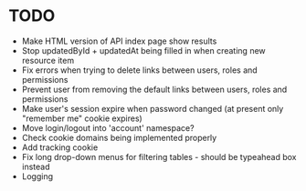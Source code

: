 # TODO

* Make HTML version of API index page show results
* Stop updatedById + updatedAt being filled in when creating new resource item
* Fix errors when trying to delete links between users, roles and permissions
* Prevent user from removing the default links between users, roles and permissions
* Make user's session expire when password changed (at present only "remember me" cookie expires)
* Move login/logout into 'account' namespace?
* Check cookie domains being implemented properly
* Add tracking cookie
* Fix long drop-down menus for filtering tables - should be typeahead box instead
* Logging
